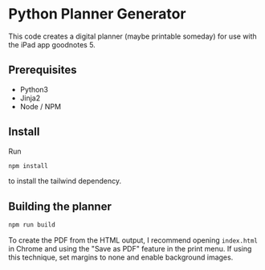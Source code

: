 # Python Planner Generator

This code creates a digital planner (maybe printable someday) for use with the
iPad app goodnotes 5.

## Prerequisites 

- Python3
- Jinja2
- Node / NPM

## Install

Run 

```bash
npm install
```

to install the tailwind dependency.

## Building the planner

```bash
npm run build
```

To create the PDF from the HTML output, I recommend opening `index.html` in 
Chrome and using the "Save as PDF" feature in the print menu. If using this 
technique, set margins to none and enable background images.
